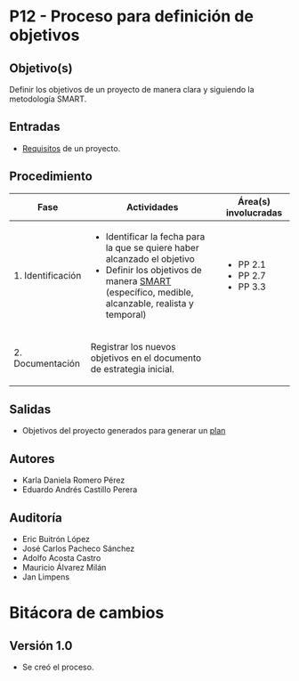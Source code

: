  

# P12 - Proceso para definición de objetivos

  

## Objetivo(s)
Definir los objetivos de un proyecto de manera clara y siguiendo la metodología SMART.


## Entradas
- [Requisitos](./P05-proceso-requisitos) de un proyecto.

## Procedimiento

| Fase | Actividades | Área(s) involucradas |
|------|:---------------:|--------------------|
|1. Identificación| <ul align="left"><li>Identificar la fecha para la que se quiere haber alcanzado el objetivo</li><li>Definir los objetivos de manera [SMART](https://www.inboundcycle.com/blog-de-inbound-marketing/objetivos-inteligentes-smart-que-son-pasos-para-definirlos) (específico, medible, alcanzable, realista y temporal)</li></ul>|<ul><li>PP 2.1</li> <li> PP 2.7</li><li>PP 3.3</li></ul> |
|2. Documentación|<p align="left">Registrar los nuevos objetivos en el documento de estrategia inicial.</p>|

  

## Salidas
- Objetivos del proyecto generados para generar un [plan](./P14-proceso-de-definicion-del-plan-inicial)

  

## Autores
- Karla Daniela Romero Pérez
- Eduardo Andrés Castillo Perera

  

## Auditoría
- Eric Buitrón López
- José Carlos Pacheco Sánchez
- Adolfo Acosta Castro
- Mauricio Álvarez Milán
- Jan Limpens


# Bitácora de cambios

## Versión 1.0
  - Se creó el proceso.



